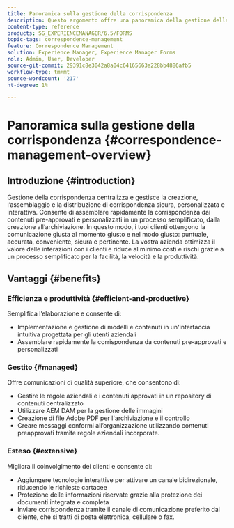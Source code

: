 ```yaml
---
title: Panoramica sulla gestione della corrispondenza
description: Questo argomento offre una panoramica della gestione della corrispondenza.
content-type: reference
products: SG_EXPERIENCEMANAGER/6.5/FORMS
topic-tags: correspondence-management
feature: Correspondence Management
solution: Experience Manager, Experience Manager Forms
role: Admin, User, Developer
source-git-commit: 29391c8e3042a8a04c64165663a228bb4886afb5
workflow-type: tm+mt
source-wordcount: '217'
ht-degree: 1%

---
```


# Panoramica sulla gestione della corrispondenza {#correspondence-management-overview}

## Introduzione {#introduction}

Gestione della corrispondenza centralizza e gestisce la creazione, l’assemblaggio e la distribuzione di corrispondenza sicura, personalizzata e interattiva. Consente di assemblare rapidamente la corrispondenza dai contenuti pre-approvati e personalizzati in un processo semplificato, dalla creazione all’archiviazione. In questo modo, i tuoi clienti ottengono la comunicazione giusta al momento giusto e nel modo giusto: puntuale, accurata, conveniente, sicura e pertinente. La vostra azienda ottimizza il valore delle interazioni con i clienti e riduce al minimo costi e rischi grazie a un processo semplificato per la facilità, la velocità e la produttività.

## Vantaggi {#benefits}

### Efficienza e produttività {#efficient-and-productive}

Semplifica l’elaborazione e consente di:

* Implementazione e gestione di modelli e contenuti in un&#39;interfaccia intuitiva progettata per gli utenti aziendali
* Assemblare rapidamente la corrispondenza da contenuti pre-approvati e personalizzati

### Gestito {#managed}

Offre comunicazioni di qualità superiore, che consentono di:

* Gestire le regole aziendali e i contenuti approvati in un repository di contenuti centralizzato
* Utilizzare AEM DAM per la gestione delle immagini
* Creazione di file Adobe PDF per l&#39;archiviazione e il controllo
* Creare messaggi conformi all’organizzazione utilizzando contenuti preapprovati tramite regole aziendali incorporate.

### Esteso {#extensive}

Migliora il coinvolgimento dei clienti e consente di:

* Aggiungere tecnologie interattive per attivare un canale bidirezionale, riducendo le richieste cartacee
* Protezione delle informazioni riservate grazie alla protezione dei documenti integrata e completa
* Inviare corrispondenza tramite il canale di comunicazione preferito dal cliente, che si tratti di posta elettronica, cellulare o fax.

